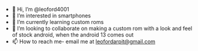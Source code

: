 - 👋 Hi, I’m @leoford4001
- 👀 I’m interested in smartphones
- 🌱 I’m currently learning custom roms
- 💞️ I’m looking to collaborate on making a custom rom with a look and feel of stock android, when the android 13 comes out
- 📫 How to reach me- email me at leofordarpit@gmail.com

<!---
leoford4001/leoford4001 is a ✨ special ✨ repository because its `README.md` (this file) appears on your GitHub profile.
You can click the Preview link to take a look at your changes.
--->
